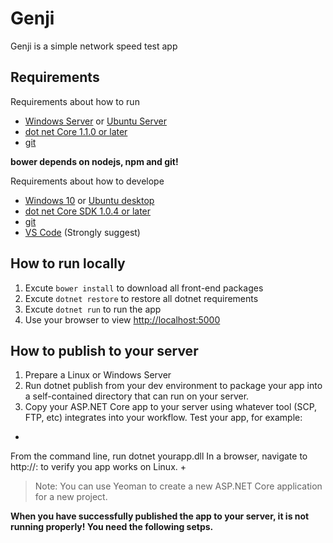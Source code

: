 # Genji

Genji is a simple network speed test app

## Requirements

Requirements about how to run
* [Windows Server](http://www.microsoft.com/en-us/cloud-platform/windows-server) or [Ubuntu Server](https://www.ubuntu.com/server)
* [dot net Core 1.1.0 or later](https://github.com/dotnet/core/tree/master/release-notes)
* [git](https://git-scm.com)

**bower depends on nodejs, npm and git!**

Requirements about how to develope
* [Windows 10](http://www.microsoft.com/en-US/windows/) or [Ubuntu desktop](https://www.ubuntu.com/desktop)
* [dot net Core SDK 1.0.4 or later](https://github.com/dotnet/core/tree/master/release-notes)
* [git](https://git-scm.com)
* [VS Code](https://code.visualstudio.com) (Strongly suggest)

## How to run locally

1. Excute `bower install` to download all front-end packages
2. Excute `dotnet restore` to restore all dotnet requirements
3. Excute `dotnet run` to run the app
4. Use your browser to view [http://localhost:5000](http://localhost:5000)

## How to publish to your server

1. Prepare a Linux or Windows Server
2. Run dotnet publish from your dev environment to package your app into a self-contained directory that can run on your server.
3. Copy your ASP.NET Core app to your server using whatever tool (SCP, FTP, etc) integrates into your workflow. Test your app, for example:
+ 
From the command line, run dotnet yourapp.dll
In a browser, navigate to http://<serveraddress>:<port> to verify you app works on Linux. 
+ 

> Note: You can use Yeoman to create a new ASP.NET Core application for a new project.

**When you have successfully published the app to your server, it is not running properly! You need the following setps.**
